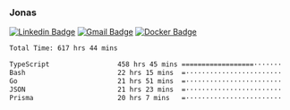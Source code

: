 ### Jonas
[![Linkedin Badge](https://img.shields.io/badge/-Jonas%20Neto-9933F7?style=flat-square&logo=Linkedin&logoColor=white&link=https://www.linkedin.com/in/jonas-nogueira-neto/)](https://www.linkedin.com/in/jonas-nogueira-neto/)
[![Gmail Badge](https://img.shields.io/badge/-nogueiraneto.jonas@gmail.com-9933F7?style=flat-square&logo=Gmail&logoColor=white&link=mailto:nogueiraneto.jonas@gmail.com)](mailto:nogueiraneto.jonas@gmail.com)
[![Docker Badge](https://img.shields.io/badge/-DockerHub-9933F7?style=flat-square&logo=Docker&logoColor=white&link=https://hub.docker.com/u/jonasssneto)](https://hub.docker.com/u/jonasssneto)


<!--START_SECTION:waka-->

```txt
Total Time: 617 hrs 44 mins

TypeScript                 458 hrs 45 mins ==================·······   73.43 %
Bash                       22 hrs 15 mins  =························   03.56 %
Go                         21 hrs 51 mins  =························   03.50 %
JSON                       21 hrs 23 mins  =························   03.42 %
Prisma                     20 hrs 7 mins   =························   03.22 %
```

<!--END_SECTION:waka-->
###
